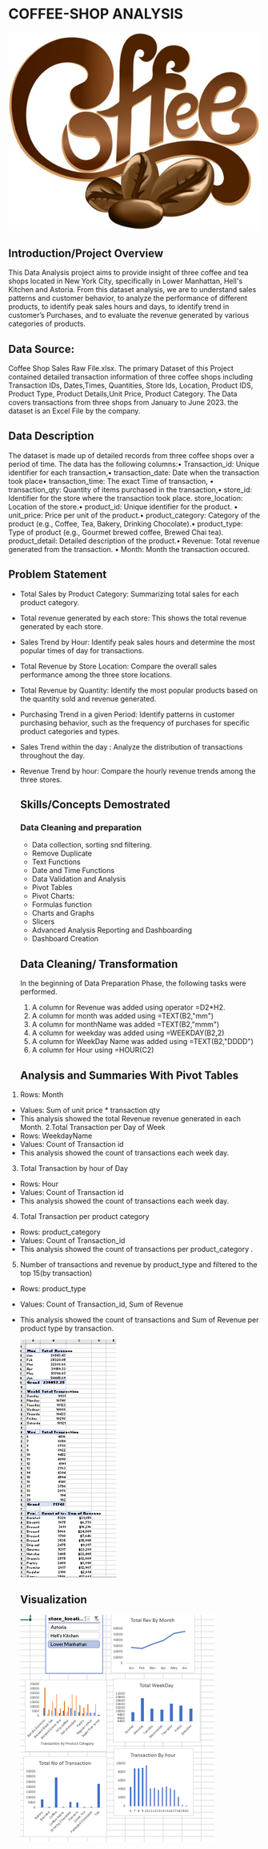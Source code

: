 # COFFEE-SHOP ANALYSIS
![](COFFEE_PIX.jpg)
## Introduction/Project Overview 
This Data Analysis project aims to provide insight of three coffee and tea shops located in New York City, specifically in Lower Manhattan, Hell's Kitchen and Astoria. From this dataset analysis, we are to understand sales patterns and customer behavior, to analyze the performance of different products, to identify peak sales hours and days, to identify trend in customer’s Purchases, and to evaluate the revenue generated by various categories of products.
## Data Source:
Coffee Shop Sales Raw File.xlsx. The primary  Dataset of this Project contained detailed transaction information of three coffee shops including Transaction IDs, Dates,Times, Quantities, Store Ids, Location, Product IDS, Product Type, Product Details,Unit Price, Product Category. The Data covers transactions from three shops from January to June 2023. the dataset is an Excel File by the company.
## Data Description
The dataset is made up of detailed records from three coffee shops over a period of time. The data has the following columns:•	Transaction_id: Unique identifier for each transaction,•	transaction_date: Date when the transaction took place•	transaction_time: The exact Time of transaction, •	transaction_qty: Quantity of items purchased in the transaction,•	store_id: Identifier for the store where the transaction took place.	store_location: Location of the store.•	product_id: Unique identifier for the product.  •	unit_price: Price per unit of the product.•	product_category: Category of the product (e.g., Coffee, Tea, Bakery, Drinking Chocolate).•	product_type: Type of product (e.g., Gourmet brewed coffee, Brewed Chai tea). 	product_detail: Detailed description of the product.•	Revenue: Total revenue generated from the transaction. •	Month: Month  the transaction occured.

## Problem Statement
- Total Sales by Product Category: Summarizing total sales for each product category.
- Total revenue generated by each store: This shows the total revenue generated by each store.
- Sales Trend by Hour:	Identify peak sales hours and determine the most popular times of day for transactions.
- Total Revenue by Store Location: Compare the overall sales performance among the three store locations.
- Total Revenue by Quantity: Identify the most popular products based on the quantity sold and revenue generated.
- Purchasing Trend in a given Period: Identify patterns in customer purchasing behavior, such as the frequency of purchases for specific product categories and types.
- Sales Trend within the day : Analyze the distribution of transactions throughout the day.
- Revenue Trend by hour: Compare the hourly revenue trends among the three stores.
  ## Skills/Concepts Demostrated
  ### Data Cleaning and preparation
  -  Data collection, sorting snd filtering.
  -  Remove Duplicate
  -  Text Functions
	-  Date and Time Functions
  -  Data Validation and Analysis
  -  Pivot Tables
  -  Pivot Charts:
	-  Formulas function
	-  Charts and Graphs
  -  Slicers 
  -  Advanced Analysis Reporting and Dashboarding
  -  Dashboard Creation
  ## Data Cleaning/ Transformation
   In the beginning of Data Preparation Phase, the following tasks were performed.
  
  1.  A column for Revenue was added using operator =D2*H2.
  2.  A column for month was added using =TEXT(B2,"mm")
  3.  A column for monthName was added =TEXT(B2,"mmm")
  4.  A column for weekday was added using =WEEKDAY(B2,2)
  5.  A column for WeekDay Name was added using =TEXT(B2,"DDDD")
  6.  A column for Hour using =HOUR(C2)
  ## Analysis and Summaries With Pivot Tables
  
  
1. Rows: Month
- Values: Sum of unit price * transaction qty
- This analysis showed the total Revenue revenue generated in each Month.
2.Total Transaction per Day of Week
- Rows: WeekdayName
- Values: Count of Transaction id
- This analysis showed the count of transactions each week day.
3. Total Transaction by hour of Day
- Rows: Hour
- Values: Count of Transaction id
- This analysis showed the count of transactions each week day.
4. Total Transaction per product category
- Rows: product_category
- Values: Count of Transaction_id
- This analysis  showed the count of transactions per product_category .
5. Number of transactions and revenue by product_type and filtered to the top 15(by transaction)
- Rows: product_type
- Values: Count of Transaction_id, Sum of Revenue
- This analysis showed the count of transactions and Sum of Revenue per product type by transaction.
 
   ![](Pivot_Table.PNG.PNG)
   ## Visualization
  ![](Dashboard.PNG)
  


  



